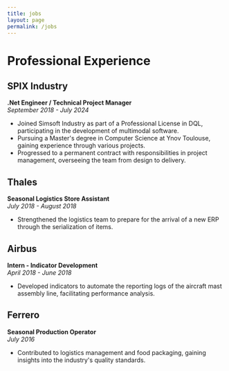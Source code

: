 ```yaml
---
title: jobs
layout: page
permalink: /jobs
---
```

# Professional Experience

## SPIX Industry
**.Net Engineer / Technical Project Manager**  
*September 2018 - July 2024*

- Joined Simsoft Industry as part of a Professional License in DQL, participating in the development of multimodal software.
- Pursuing a Master's degree in Computer Science at Ynov Toulouse, gaining experience through various projects.
- Progressed to a permanent contract with responsibilities in project management, overseeing the team from design to delivery.

## Thales
**Seasonal Logistics Store Assistant**  
*July 2018 - August 2018*

- Strengthened the logistics team to prepare for the arrival of a new ERP through the serialization of items.

## Airbus
**Intern - Indicator Development**  
*April 2018 - June 2018*

- Developed indicators to automate the reporting logs of the aircraft mast assembly line, facilitating performance analysis.

## Ferrero
**Seasonal Production Operator**  
*July 2016*

- Contributed to logistics management and food packaging, gaining insights into the industry's quality standards.